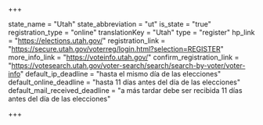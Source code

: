 +++

state_name = "Utah"
state_abbreviation = "ut"
is_state = "true"
registration_type = "online"
translationKey = "Utah"
type = "register"
hp_link = "https://elections.utah.gov/"
registration_link = "https://secure.utah.gov/voterreg/login.html?selection=REGISTER"
more_info_link = "https://voteinfo.utah.gov/"
confirm_registration_link = "https://votesearch.utah.gov/voter-search/search/search-by-voter/voter-info"
default_ip_deadline = "hasta el mismo día de las elecciones"
default_online_deadline = "hasta 11 días antes del día de las elecciones"
default_mail_received_deadline = "a más tardar debe ser recibida 11 días antes del día de las elecciones"

+++